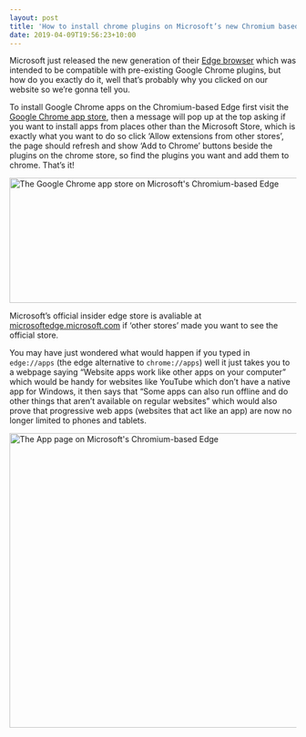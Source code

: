 ```yaml
---
layout: post
title: 'How to install chrome plugins on Microsoft’s new Chromium based Edge'
date: 2019-04-09T19:56:23+10:00
---
```

Microsoft just released the new generation of their <a href="https://www.microsoftedgeinsider.com/" target="_blank" rel="noopener noreferrer">Edge browser</a> which was intended to be compatible with pre-existing Google Chrome plugins, but how do you exactly do it, well that’s probably why you clicked on our website so we’re gonna tell you.<!--more-->

To install Google Chrome apps on the Chromium-based Edge first visit the <a href="https://chrome.google.com/webstore/category/extensions" target="_blank" rel="noopener noreferrer">Google Chrome app store</a>, then a message will pop up at the top asking if you want to install apps from places other than the Microsoft Store, which is exactly what you want to do so click ‘Allow extensions from other stores’, the page should refresh and show ‘Add to Chrome’ buttons beside the plugins on the chrome store, so find the plugins you want and add them to chrome. That’s it!

<img src="{% link /assets/img/articles/install-chrome-plugins-on-chromium-edge/Edge-Chrome-Store-Cropped.png %}" alt="The Google Chrome app store on Microsoft's Chromium-based Edge" width="800" height="220" /> 

Microsoft’s official insider edge store is avaliable at <a href="https://microsoftedge.microsoft.com/" target="_blank" rel="noopener noreferrer">microsoftedge.microsoft.com</a> if ‘other stores’ made you want to see the official store.

You may have just wondered what would happen if you typed in `edge://apps` (the edge alternative to `chrome://apps`) well it just takes you to a webpage saying &ldquo;Website apps work like other apps on your computer&rdquo; which would be handy for websites like YouTube which don’t have a native app for Windows, it then says that &ldquo;Some apps can also run offline and do other things that aren’t available on regular websites&rdquo; which would also prove that progressive web apps (websites that act like an app) are now no longer limited to phones and tablets.

<img src="{% link /assets/img/articles/install-chrome-plugins-on-chromium-edge/Edge-Apps-Edited.png %}" alt="The App page on Microsoft's Chromium-based Edge" width="958" height="518" />